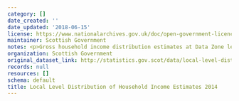```yaml
---
category: []
date_created: ''
date_updated: '2018-06-15'
license: https://www.nationalarchives.gov.uk/doc/open-government-licence/version/3/
maintainer: Scottish Government
notes: <p>Gross household income distribution estimates at Data Zone level for 2014</p>
organization: Scottish Government
original_dataset_link: http://statistics.gov.scot/data/local-level-distribution-of-household-income-estimates-2014
records: null
resources: []
schema: default
title: Local Level Distribution of Household Income Estimates 2014
---
```

